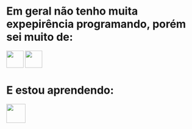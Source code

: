 # Em geral não tenho muita expepirência programando, porém sei muito de:

<img src="https://cdn.jsdelivr.net/gh/devicons/devicon@latest/icons/html5/html5-original-wordmark.svg" style="width: 45px; display: inline-block; box-sizing: 33%;" />

<img src="https://cdn.jsdelivr.net/gh/devicons/devicon@latest/icons/css3/css3-original-wordmark.svg" style="width: 45px; display:inline-block; box-sizing: 33%;" />

# E estou aprendendo:

<img src="https://cdn.jsdelivr.net/gh/devicons/devicon@latest/icons/python/python-original-wordmark.svg" style="width: 50px; display: inline-block;" />
